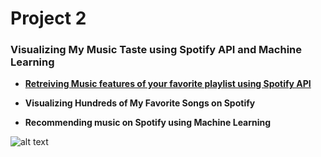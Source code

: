 # Project 2 
### Visualizing My Music Taste using Spotify API and Machine Learning
* [**Retreiving Music features of your favorite playlist using Spotify API**](https://github.com/carlomariaolmi/portfolio/blob/master/Project%202%20-%20%20Visualizing%20My%20Music%20Taste%20using%20Spotify%20API%20and%20Machine%20Learning/2.1%20-%20Retreiving%20Music%20features%20of%20your%20favorite%20playlist%20using%20Spotify%20API.ipynb)


* **Visualizing Hundreds of My Favorite Songs on Spotify**
* **Recommending music on Spotify using Machine Learning**

![alt text](https://spotify.i.lithium.com/t5/image/serverpage/image-id/34343iEA24CBEDC14AD443/image-size/medium?v=0.6&px=100 "Logo Title Text 1")


